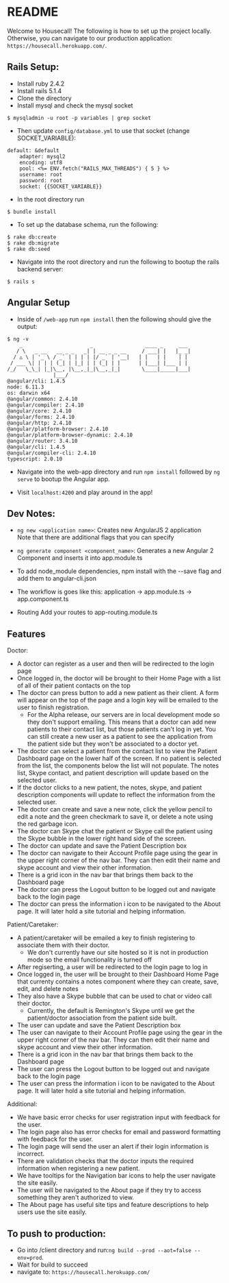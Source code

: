 # README
Welcome to Housecall! The following is how to set up the project locally. 
Otherwise, you can navigate to our production application: `https://housecall.herokuapp.com/`.


## Rails Setup: 
* Install ruby 2.4.2
* Install rails 5.1.4
* Clone the directory
* Install mysql and check the mysql socket  
```console
$ mysqladmin -u root -p variables | grep socket
```
* Then update `config/database.yml` to use that socket (change SOCKET_VARIABLE):

```
default: &default
    adapter: mysql2
    encoding: utf8
    pool: <%= ENV.fetch("RAILS_MAX_THREADS") { 5 } %>
    username: root
    password: root
    socket: {{SOCKET_VARIABLE}}
```
* In the root directory run

```console
$ bundle install
```
* To set up the database schema, run the following:
```console 
$ rake db:create
$ rake db:migrate
$ rake db:seed
```
* Navigate into the root directory and run the following to bootup the rails backend server:
```console
$ rails s
```  


## Angular Setup
* Inside of `/web-app` run `npm install` then the following should give the output:
```console
$ ng -v
    _                      _                 ____ _     ___
   / \   _ __   __ _ _   _| | __ _ _ __     / ___| |   |_ _|
  / △ \ | '_ \ / _` | | | | |/ _` | '__|   | |   | |    | |
 / ___ \| | | | (_| | |_| | | (_| | |      | |___| |___ | |
/_/   \_\_| |_|\__, |\__,_|_|\__,_|_|       \____|_____|___|
               |___/
@angular/cli: 1.4.5
node: 6.11.3
os: darwin x64
@angular/common: 2.4.10
@angular/compiler: 2.4.10
@angular/core: 2.4.10
@angular/forms: 2.4.10
@angular/http: 2.4.10
@angular/platform-browser: 2.4.10
@angular/platform-browser-dynamic: 2.4.10
@angular/router: 3.4.10
@angular/cli: 1.4.5
@angular/compiler-cli: 2.4.10
typescript: 2.0.10
```
* Navigate into the web-app directory and run `npm install` followed by `ng serve` to bootup the Angular app.

* Visit `localhost:4200` and play around in the app!


## Dev Notes:
* `ng new <application name>`: Creates new AngularJS 2 application
   <br/> Note that there are additional flags that you can specify

* `ng generate component <component_name>`: Generates a new Angular 2 Component 
    and inserts it into app.module.ts

* To add node_module dependencies, npm install with the --save flag and add them to angular-cli.json

* The workflow is goes like this: 
    application -> app.module.ts -> app.component.ts 

* Routing
Add your routes to app-routing.module.ts


## Features
Doctor:
* A doctor can register as a user and then will be redirected to the login page 
* Once logged in, the doctor will be brought to their Home Page with a list of all of their patient contacts on the top 
* The doctor can press button to add a new patient as their client. A form will appear on the top of the page and a login key will be emailed to the user to finish registration. 
    * For the Alpha release, our servers are in local development mode so they don't support emailing. This means that a doctor can add new patients to their contact list, but those patients can't log in yet. You can still create a new user as a patient to see the application from the patient side but they won't be associated to a doctor yet. 
* The doctor can select a patient from the contact list to view the Patient Dashboard page on the lower half of the screen. If no patient is selected from the list, the components below the list will not populate. The notes list, Skype contact, and patient description will update based on the selected user.
* If the doctor clicks to a new patient, the notes, skype, and patient description components will update to reflect the information from the selected user. 
* The doctor can create and save a new note, click the yellow pencil to edit a note and the green checkmark to save it, or delete a note using the red garbage icon.
* The doctor can Skype chat the patient or Skype call the patient using the Skype bubble in the lower right hand side of the screen.
* The doctor can update and save the Patient Description box 
* The doctor can navigate to their Account Profile page using the gear in the upper right corner of the nav bar. They can then edit their name and skype account and view their other information.
* There is a grid icon in the nav bar that brings them back to the Dashboard page
* The doctor can press the Logout button to be logged out and navigate back to the login page
* The doctor can press the information i icon to be navigated to the About page. It will later hold a site tutorial and helping information.

Patient/Caretaker:
* A patient/caretaker will be emailed a key to finish registering to associate them with their doctor. 
    * We don't currently have our site hosted so it is not in production mode so the email functionality is turned off
* After regiserting, a user will be redirected to the login page to log in
* Once logged in, the user will be brought to their Dashboard Home Page that currenty contains a notes component where they can create, save, edit, and delete notes
* They also have a Skype bubble that can be used to chat or video call their doctor.
    * Currently, the default is Remington's Skype until we get the patient/doctor association from the patient side built.
* The user can update and save the Patient Description box 
* The user can navigate to their Account Profile page using the gear in the upper right corner of the nav bar. They can then edit their name and skype account and view their other information.
* There is a grid icon in the nav bar that brings them back to the Dashboard page
* The user can press the Logout button to be logged out and navigate back to the login page
* The user can press the information i icon to be navigated to the About page. It will later hold a site tutorial and helping information.

Additional:
* We have basic error checks for user registration input with feedback for the user.
* The login page also has error checks for email and password formatting with feedback for the user.
* The login page will send the user an alert if their login information is incorrect.
* There are validation checks that the doctor inputs the required information when registering a new patient.
* We have tooltips for the Navigation bar icons to help the user navigate the site easily.
* The user will be navigated to the About page if they try to access something they aren't authorized to view.
* The About page has useful site tips and feature descriptions to help users use the site easily.


## To push to production:
* Go into /client directory and run:`ng build --prod --aot=false --env=prod`.
* Wait for build to succeed
* navigate to: `https://housecall.herokuapp.com/`